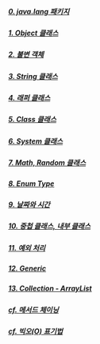 ##### [0. java.lang 패키지](<0. java.lang 패키지.md>)
##### [1. Object 클래스](<1. Object 클래스.md>)
##### [2. 불변 객체](<2. 불변 객체.md>)
##### [3. String 클래스](<3. String 클래스.md>)
##### [4. 래퍼 클래스](<4. 래퍼 클래스.md>)
##### [5. Class 클래스](<5. Class 클래스.md>)
##### [6. System 클래스](<6. System 클래스.md>)
##### [7. Math, Random 클래스](<7. Math, Random 클래스.md>)
##### [8. Enum Type](<8. Enum Type.md>)
##### [9. 날짜와 시간](<9. 날짜와 시간.md>)
##### [10. 중첩 클래스, 내부 클래스](<10. 중첩 클래스, 내부 클래스.md>)
##### [11. 예외 처리](<11. 예외 처리.md>)
##### [12. Generic](<12. Generic.md>)
##### [13. Collection - ArrayList](<13. Collection - ArrayList.md>)


##### [cf. 메서드 체이닝](<cf. 메서드 체이닝.md>)
##### [cf. 빅오(O) 표기법](<cf. 빅오(O) 표기법.md>)